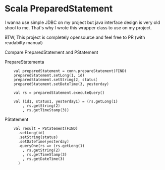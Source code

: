 Scala PreparedStatement
=====
I wanna use simple JDBC on my project but java interface design is very old shool to me.
That's why I wrote this wrapper class to use on my project. 

BTW, This project is completely opensource and feel free to PR (with readabilty manual)

Compare PreparedStatement and PStatement
 
PrepareStatementa
```
    val preparedStatement = conn.prepareStatement(FIND)
    preparedStatement.setLong(1, id)
    preparedStatement.setString(2, status)
    preparedStatement.setDateTime(3, yesterday)
    
    val rs = preparedStatement.executeQuery()

    val (id1, status1, yesterday1) = (rs.getLong(1)
        , rs.getString(2)
        , rs.getTimeStamp(3))
```

PStatement
```
    val result = PStatement(FIND)
      .setLong(id)
      .setString(status)
      .setDateTime(yesterday)
      .queryOne(rs => (rs.getLong(1)
        , rs.getString(2)
        , rs.getTimeStamp(3)
        , rs.getDateTime(3)
      )
```
